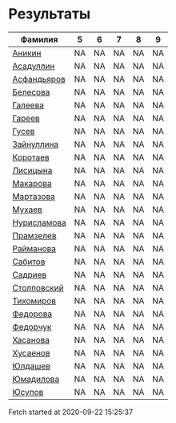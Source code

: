 # Результаты
Фамилия | 5| 6| 7| 8| 9
---|:---:|:---:|:---:|:---:|:---:
[Аникин](Аникин/README.md)  | NA | NA | NA | NA | NA
[Асадуллин](Асадуллин/README.md)  | NA | NA | NA | NA | NA
[Асфандьяров](Асфандьяров/README.md)  | NA | NA | NA | NA | NA
[Белесова](Белесова/README.md)  | NA | NA | NA | NA | NA
[Галеева](Галеева/README.md)  | NA | NA | NA | NA | NA
[Гареев](Гареев/README.md)  | NA | NA | NA | NA | NA
[Гусев](Гусев/README.md)  | NA | NA | NA | NA | NA
[Зайнуллина](Зайнуллина/README.md)  | NA | NA | NA | NA | NA
[Коротаев](Коротаев/README.md)  | NA | NA | NA | NA | NA
[Лисицына](Лисицына/README.md)  | NA | NA | NA | NA | NA
[Макарова](Макарова/README.md)  | NA | NA | NA | NA | NA
[Мартазова](Мартазова/README.md)  | NA | NA | NA | NA | NA
[Мухаев](Мухаев/README.md)  | NA | NA | NA | NA | NA
[Нурисламова](Нурисламова/README.md)  | NA | NA | NA | NA | NA
[Прамзелев](Прамзелев/README.md)  | NA | NA | NA | NA | NA
[Райманова](Райманова/README.md)  | NA | NA | NA | NA | NA
[Сабитов](Сабитов/README.md)  | NA | NA | NA | NA | NA
[Садриев](Садриев/README.md)  | NA | NA | NA | NA | NA
[Столповский](Столповский/README.md)  | NA | NA | NA | NA | NA
[Тихомиров](Тихомиров/README.md)  | NA | NA | NA | NA | NA
[Федорова](Федорова/README.md)  | NA | NA | NA | NA | NA
[Федорчук](Федорчук/README.md)  | NA | NA | NA | NA | NA
[Хасанова](Хасанова/README.md)  | NA | NA | NA | NA | NA
[Хусаенов](Хусаенов/README.md)  | NA | NA | NA | NA | NA
[Юлдашев](Юлдашев/README.md)  | NA | NA | NA | NA | NA
[Юмадилова](Юмадилова/README.md)  | NA | NA | NA | NA | NA
[Юсупов](Юсупов/README.md)  | NA | NA | NA | NA | NA

Fetch started at 2020-09-22 15:25:37
